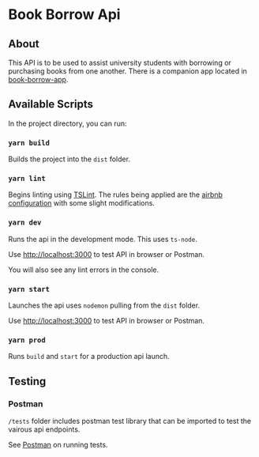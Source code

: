 # Book Borrow Api

## About

This API is to be used to assist university students with borrowing or purchasing books from one another. There is a companion app located in [book-borrow-app](https://github.com/zhengxiechen/book-borrow-app).

## Available Scripts

In the project directory, you can run:

### `yarn build`

Builds the project into the `dist` folder.

### `yarn lint`

Begins linting using [TSLint](https://palantir.github.io/tslint/). The rules being applied are the [airbnb configuration](https://github.com/progre/tslint-config-airbnb) with some slight modifications.


### `yarn dev`

Runs the api in the development mode. This uses `ts-node`.

Use [http://localhost:3000](http://localhost:3000) to test API in browser or Postman.

You will also see any lint errors in the console.

### `yarn start`

Launches the api uses `nodemon` pulling from the `dist` folder.

Use [http://localhost:3000](http://localhost:3000) to test API in browser or Postman.

### `yarn prod`

Runs `build` and `start` for a production api launch.

## Testing

### Postman
`/tests` folder includes postman test library that can be imported to test the vairous api endpoints.

See [Postman](https://www.getpostman.com/) on running tests.

